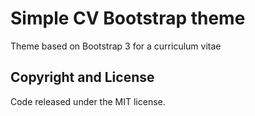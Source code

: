 # Simple CV Bootstrap theme
Theme based on Bootstrap 3 for a curriculum vitae

## Copyright and License

Code released under the MIT license.
